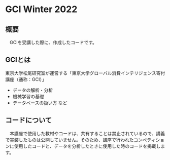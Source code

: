 # GCI Winter 2022
## 概要
　GCIを受講した際に、作成したコードです。
## GCIとは
  東京大学松尾研究室が運営する「東京大学グローバル消費インテリジェンス寄付講座（通称：GCI）」
  - データの解析・分析
  - 機械学習の基礎
  - データベースの扱い方
  など
## コードについて
　本講座で使用した教材やコードは、共有することは禁止されているので、講義で実装したものは公開していません。そのため、講座で行われたコンペティションに使用したコードと、データを分析したときに使用した時のコードを掲載します。
